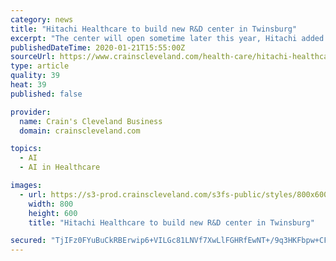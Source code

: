 ```yaml
---
category: news
title: "Hitachi Healthcare to build new R&D center in Twinsburg"
excerpt: "The center will open sometime later this year, Hitachi added. The facility, which will be named the Hitachi Healthcare Innovation Center of Excellence, \"will leverage advancements in artificial intelligence and machine learning to bring about a new generation of imaging technology,\" the company said in announcing its plans. Hitachi Healthcare ..."
publishedDateTime: 2020-01-21T15:55:00Z
sourceUrl: https://www.crainscleveland.com/health-care/hitachi-healthcare-build-new-rd-center-twinsburg
type: article
quality: 39
heat: 39
published: false

provider:
  name: Crain's Cleveland Business
  domain: crainscleveland.com

topics:
  - AI
  - AI in Healthcare

images:
  - url: https://s3-prod.crainscleveland.com/s3fs-public/styles/800x600/public/Hitachi_i.jpg
    width: 800
    height: 600
    title: "Hitachi Healthcare to build new R&D center in Twinsburg"

secured: "TjIFz0FYuBuCkRBErwip6+VILGc81LNVf7XwLlFGHRfEwNT+/9q3HKFbpw+CFcVjpDpkkHnbpye2sSvZFIDhF2coJS5AZgW8ho1SXSRvRU21574iAnSHo7kP5hx/zpTPs5HFTRQPGNgP9rupM5eREB72uegkAPFQBEX+/hTqf3IruMXGWcGTDA29bdSqmBhdBjhaGO+fVibgaXMqkYd7qun0DNeHZiLb94IzLow/+5lgWYpfCKY/GedlIurvPWZ7eLYKtlo2oXAbWFzxyDnrca0wsTXvfkCiGziSXh8YJRg=;AQmdJtHirqWGtLtYOyeaxQ=="
---
```


